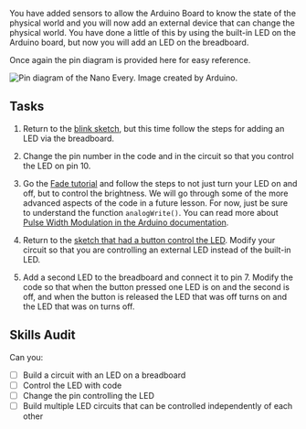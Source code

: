 You have added sensors to allow the Arduino Board to know the state of the physical world and you will now add an external device that can change the physical world. You have done a little of this by using the built-in LED on the Arduino board, but now you will add an LED on the breadboard.

Once again the pin diagram is provided here for easy reference.

![Pin diagram of the Nano Every. Image created by Arduino.](https://docs.arduino.cc/static/90c04d4cfb88446cafa299787bf06056/ABX00028-pinout.png "Nano Every Pin Diagram")

## Tasks
1. Return to the [blink sketch](https://docs.arduino.cc/built-in-examples/basics/Blink), but this time follow the steps for adding an LED via the breadboard.

2. Change the pin number in the code and in the circuit so that you control the LED on pin 10.

3. Go the [Fade tutorial](https://docs.arduino.cc/built-in-examples/basics/Fade) and follow the steps to not just turn your LED on and off, but to control the brightness. We will go through some of the more advanced aspects of the code in a future lesson. For now, just be sure to understand the function `analogWrite()`. You can read more about [Pulse Width Modulation in the Arduino documentation](https://docs.arduino.cc/learn/microcontrollers/analog-output).

4. Return to the [sketch that had a button control the LED](https://docs.arduino.cc/built-in-examples/digital/InputPullupSerial). Modify your circuit so that you are controlling an external LED instead of the built-in LED.

5. Add a second LED to the breadboard and connect it to pin 7. Modify the code so that when the button pressed one LED is on and the second is off, and when the button is released the LED that was off turns on and the LED that was on turns off.


## Skills Audit
Can you:
- [ ] Build a circuit with an LED on a breadboard
- [ ] Control the LED with code
- [ ] Change the pin controlling the LED
- [ ] Build multiple LED circuits that can be controlled independently of each other